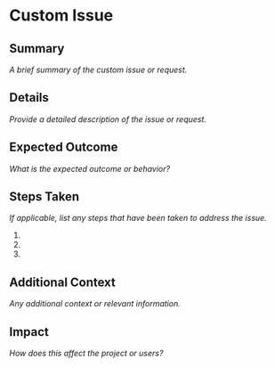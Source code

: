 # Custom Issue

## Summary

_A brief summary of the custom issue or request._

## Details

_Provide a detailed description of the issue or request._

## Expected Outcome

_What is the expected outcome or behavior?_

## Steps Taken

_If applicable, list any steps that have been taken to address the issue._

1.
2.
3.

## Additional Context

_Any additional context or relevant information._

## Impact

_How does this affect the project or users?_
